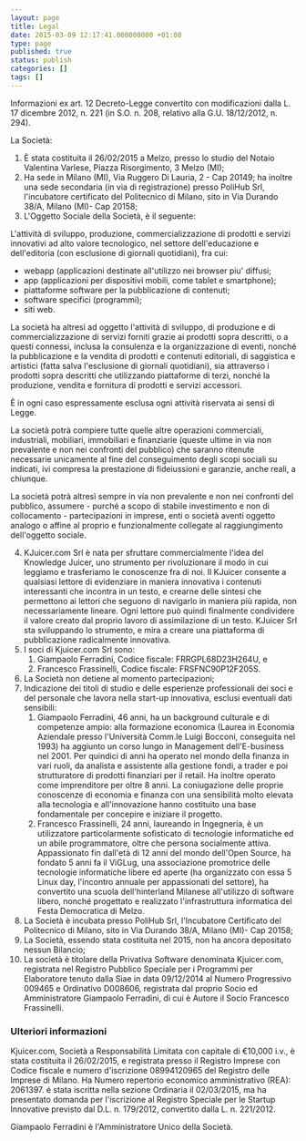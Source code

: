 ```yaml
---
layout: page
title: Legal
date: 2015-03-09 12:17:41.000000000 +01:00
type: page
published: true
status: publish
categories: []
tags: []
---
```

Informazioni ex art. 12 Decreto-Legge convertito con modificazioni dalla
L. 17 dicembre 2012, n. 221 (in S.O. n. 208, relativo alla G.U.
18/12/2012, n. 294).

La Società:

1.  È stata costituita il 26/02/2015 a Melzo, presso lo studio del
    Notaio Valentina Varlese, Piazza Risorgimento, 3 Melzo (MI);
2.  Ha sede in Milano (MI), Via Ruggero Di Lauria, 2 - Cap 20149; ha
    inoltre una sede secondaria (in via di registrazione) presso PoliHub
    Srl, l'incubatore certificato del Politecnico di Milano, sito in Via
    Durando 38/A, Milano (MI)- Cap 20158;
3.  L'Oggetto Sociale della Società, è il seguente:

L'attività di sviluppo, produzione,
commercializzazione di prodotti e servizi innovativi ad alto valore
tecnologico, nel settore dell'educazione e dell'editoria (con esclusione
di giornali quotidiani), fra cui:

- webapp (applicazioni destinate
all'utilizzo nei browser piu' diffusi;
- app (applicazioni per dispositivi
mobili, come tablet e smartphone);
- piattaforme software per la
pubblicazione di contenuti;
- software specifici
(programmi);
- siti web.

La società ha altresì ad oggetto
l'attività di sviluppo, di produzione e di commercializzazione di
servizi forniti grazie ai prodotti sopra descritti, o a questi connessi,
inclusa la consulenza e la organizzazione di eventi, nonché la
pubblicazione e la vendita di prodotti e contenuti editoriali, di
saggistica e artistici (fatta salva l'esclusione di giornali
quotidiani), sia attraverso i prodotti sopra descritti che utilizzando
piattaforme di terzi, nonché la produzione, vendita e fornitura di
prodotti e servizi accessori.

È in ogni caso espressamente esclusa
ogni attività riservata ai sensi di Legge.

La società potrà compiere tutte
quelle altre operazioni commerciali, industriali, mobiliari, immobiliari
e finanziarie (queste ultime in via non prevalente e non nei confronti
del pubblico) che saranno ritenute necessarie unicamente al fine del
conseguimento degli scopi sociali su indicati, ivi compresa la
prestazione di fideiussioni e garanzie, anche reali, a chiunque.

La società potrà altresì sempre in
via non prevalente e non nei confronti del pubblico, assumere - purché
a scopo di stabile investimento e non di collocamento - partecipazioni
in imprese, enti o società aventi oggetto analogo o affine al proprio e
funzionalmente collegate al raggiungimento dell'oggetto sociale.

4.  KJuicer.com Srl è nata per sfruttare commercialmente l'idea del
    Knowledge Juicer, uno strumento per rivoluzionare il modo in cui
    leggiamo e trasferiamo le conoscenze fra di noi. Il KJuicer consente
    a qualsiasi lettore di evidenziare in maniera innovativa i contenuti
    interessanti che incontra in un testo, e crearne delle sintesi che
    permettono ai lettori che seguono di navigarlo in maniera più
    rapida, non necessariamente lineare. Ogni lettore può quindi
    finalmente condividere il valore creato dal proprio lavoro di
    assimilazione di un testo. KJuicer Srl sta sviluppando lo strumento,
    e mira a creare una piattaforma di pubblicazione radicalmente
    innovativa.
5.  I soci di Kjuicer.com Srl sono:
    1.  Giampaolo Ferradini, Codice fiscale: FRRGPL68D23H264U, e
    2.  Francesco Frassinelli, Codice fiscale: FRSFNC90P12F205S.
6.  La Società non detiene al momento partecipazioni;
7.  Indicazione dei titoli di studio e delle esperienze professionali
    dei soci e del personale che lavora nella start-up innovativa,
    esclusi eventuali dati sensibili:
    1.  Giampaolo Ferradini, 46 anni, ha un background culturale e di
        competenze ampio: alla formazione economica (Laurea in Economia
        Aziendale presso l'Università Comm.le Luigi Bocconi, conseguita
        nel 1993) ha aggiunto un corso lungo in Management
        dell'E-business nel 2001. Per quindici di anni ha operato nel
        mondo della finanza in vari ruoli, da analista e assistente alla
        gestione fondi, a trader e poi strutturatore di prodotti
        finanziari per il retail. Ha inoltre operato come imprenditore
        per oltre 8 anni. La coniugazione delle proprie conoscenze di
        economia e finanza con una sensibilità molto elevata alla
        tecnologia e all'innovazione hanno costituito una base
        fondamentale per concepire e iniziare il progetto.
    2.  Francesco Frassinelli, 24 anni, laureando in Ingegneria, è un
        utilizzatore particolarmente sofisticato di tecnologie
        informatiche ed un abile programmatore, oltre che persona
        socialmente attiva. Appassionato fin dall'età di 12 anni del
        mondo dell'Open Source, ha fondato 5 anni fa il ViGLug, una
        associazione promotrice delle tecnologie informatiche libere ed
        aperte (ha organizzato con essa 5 Linux day, l'incontro annuale
        per appassionati del settore), ha convertito una scuola
        dell'hinterland Milanese all'utilizzo di software libero, nonché
        progettato e realizzato l'infrastruttura informatica del Festa
        Democratica di Melzo.
8.  La Società è incubata presso PoliHub Srl, l'Incubatore Certificato
    del Politecnico di Milano, sito in Via Durando 38/A, Milano (MI)-
    Cap 20158;
9.  La Società, essendo stata costituita nel 2015, non ha ancora
    depositato nessun Bilancio;
10. La società è titolare della Privativa Software denominata
    Kjuicer.com, registrata nel Registro Pubblico Speciale per i
    Programmi per Elaboratore tenuto dalla Siae in data 09/12/2014 al
    Numero Progressivo 009465 e Ordinativo D008606, registrata dal
    proprio Socio ed Amministratore Giampaolo Ferradini, di cui è Autore
    il Socio Francesco Frassinelli.

### Ulteriori informazioni

Kjuicer.com, Società a Responsabilità Limitata con capitale di €10,000
i.v., è stata costituita il 26/02/2015, e registrata presso il Registro
Imprese con Codice fiscale e numero d'iscrizione 08994120965 del
Registro delle Imprese di Milano. Ha Numero repertorio economico
amministrativo (REA): 2061397. é stata iscritta nella sezione
Ordinaria il 02/03/2015, ma ha presentato domanda per l'iscrizione al
Registro Speciale per le Startup Innovative previsto dal D.L. n.
179/2012, convertito dalla L. n. 221/2012.

Giampaolo Ferradini è l'Amministratore Unico della Società.
